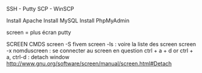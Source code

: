 SSH - Putty
SCP - WinSCP

Install Apache
Install MySQL
Install PhpMyAdmin

screen = plus écran putty

SCREEN CMDS 
screen -S fivem
screen -ls : voire la liste des screen 
screen -x nomduscreen : se connecter au screen en question
ctrl + a + d or ctrl + a, ctrl-d : detach window
http://www.gnu.org/software/screen/manual/screen.html#Detach

<!--stackedit_data:
eyJoaXN0b3J5IjpbLTIwOTU2NjcyNzksMjEyMTQyMTgyMywtMT
IxNTY4MDA3NiwtMTAyMTkzMzA2NiwtMTUyNDE4ODQ5MF19
-->